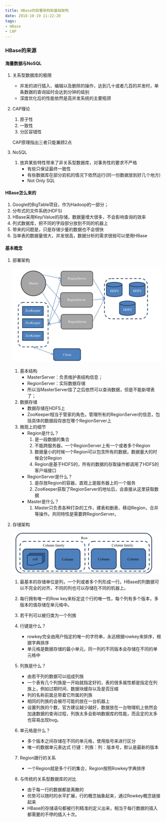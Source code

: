 ```yaml
---
title: HBase的部署架构和基础架构
date: 2018-10-19 11:22:20
tags: 
- HBase
- CAP
---
```


### HBase的来源 

#### 海量数据与NoSQL

1. 关系型数据库的极限

   - 并发的进行插入、编辑以及删除的操作，达到几十或者几百的并发时，单条数据的查询延时会达到分钟的级别
   - 深度优化后的性能依然是高并发系统的主要瓶颈

2. CAP理论

   1. 原子性
   2. 一致性
   3. 分区容错性

   CAP原理指出三者只能兼顾2点

1. NoSQL
   1. 放弃某些特性带来了非关系型数据库，对事务性的要求不严格
      - 有些只保证最终一致性
      - 有些数据库在部分宕机的情况下依然运行(同一份数据放到好几个地方)
      - Not Only SQL

#### HBase怎么来的

1. Google的BigTable项目，作为Hadoop的一部分；
2. 分布式的文件系统(HDFS)
3. HBase采用Key/Value的存储，数据量增大很多，不会影响查询的效率
4. 列式数据库，把不同的字段部分放到不同的机器上
5. 带来的问题是，只是存储少量的数据也不会很快
6. 当单表的数据量很大，并发很高，数据分析的需求很弱可以使用HBase

#### 基本概念

1. 部署架构

   ![扩展之后的表结构](hbase/扩展之后的表结构.jpeg)

   1. 基本结构
      - MasterServer：负责维护表结构信息；
      - RegionServer：实际数据存储
      - 所以当MasterServer挂了之后依然可以查询数据，但是不能新增表了；
   2. 数据存储
      - 数据存储在HDFS上
      - ZooKeeper相当于管家的角色，管理所有的RegionServer的信息，包括具体的数据段存放在哪个RegionServer上
   3. 微观上的细节
      - Region是什么？
        1. 是一段数据的集合
        2. 不能跨服务器，一个RegionServer上有一个或者多个Region
        3. 数据量小的时候一个Region可以包含所有的数据，数据量大的时候会分Region
        4. Region是基于HDFS的，所有的数据的存取操作都调用了HDFS的客户端接口
      - RegionServer是什么？
        1. 是存放Region的容器，直观上是服务器上的一个服务
        2. ZooKeeper获取了RegionServer的地址后，会直接从这里获取数据
      - Master是什么？
        1. Master只负责各种打杂的工作，建表和删表、移动Region，合并等操作。共同特性是需要跨RegionServer。

2. 存储架构

   ![存储结构](hbase/存储结构.jpeg)

   1. 最基本的存储单位是列，一个列或者多个列形成一行。HBase的列数据可以不完全的对齐，不同的列也可以存储在不同的机器上。
   2. 每行拥有唯一的Row key来标定这个行的唯一性，每个列有多个版本，多版本的值存储在单元格中。
   3. 若干列可以被归类为一个列族
   4. 行键是什么？
      - rowkey完全由用户指定的唯一的字符串，永远根据rowkey来排序，根据字典排序
      - 单元格是数据存储的最小单元，同一列的不同版本会存储在不同的单元格中
   5. 列族是什么？
      - 由若干列的数据可以组成列族
      - 一个表有几个列族是一开始就指定好的，表的很多属性都是指定在列族上，例如过期时间、数据块缓存以及是否压缩
      - 列的名称前面总带着它所属的列族
      - 相同的列族的会被尽可能的放在一台机器上
      - 设置列族的个数，官方建议越少越好，数据放在一台物理机上依然会加速数据的查询过程，列族太多会影响数据库的性能，而且定的太多也容易出现bug。
   6. 单元格是什么？
      - 多个版本之间存储在不同的单元格，使用版号来进行区分
      - 唯一的数据单元表达式 行键：列族：列：版本号，默认是最新的版本

   1. Region跟行的关系
      - 一个Region就是多个行的集合，Region按照Rowkey字典排序
   2. 与传统的关系型数据库的对比
      - 由于每一行的数据都是离散的
      - 优势可以随时的水平扩展，行的概念抽象起来，通过Rowkey概念链接起来
      - HBase的存储语句都被行列精准的定义出来，相当于每行数据的插入都需要的不停的插入十次。